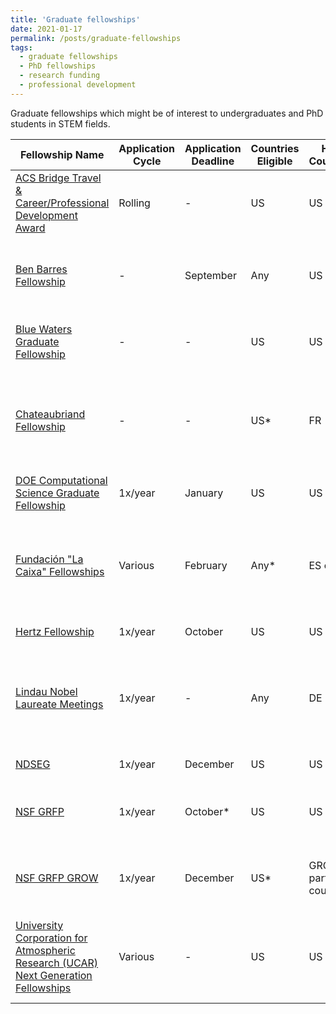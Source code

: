 ```yaml
---
title: 'Graduate fellowships'
date: 2021-01-17
permalink: /posts/graduate-fellowships
tags:
  - graduate fellowships
  - PhD fellowships
  - research funding
  - professional development
---
```

Graduate fellowships which might be of interest to undergraduates and PhD students in STEM fields. 

| Fellowship Name | Application Cycle | Application Deadline |  Countries Eligible | Host Countries | Institution | Details |
|---|---|---|---|---|---|---|
| [ACS Bridge Travel & Career/Professional Development Award](https://www.acs.org/content/acs/en/education/students/graduate/bridge-project/students/bridge-travel-award.html) | Rolling | - | US | US | - | Travel award to an ACS National Meeting for URM students |  
| [Ben Barres Fellowship](https://www.noglstp.org/programs-projects/ben-barres-fellowship/) | - | September | Any | US | - | Professional development fellowship for LGBTQ+ students and postdocs |
| [Blue Waters Graduate Fellowship](https://bluewaters.ncsa.illinois.edu/fellowships) | - | - | US | US | - | Interdisciplinary computational sciences; one year of funding |
| [Chateaubriand Fellowship](https://chateaubriand-fellowship.org/) | - | - | US* | FR | - | *Any nationality except French eligible, so long as currently at US instutition; research stays of 4-9 months |
| [DOE Computational Science Graduate Fellowship](https://www.krellinst.org/csgf/how-apply) | 1x/year | January | US | US | - | Up to four years of funding |
| [Fundación "La Caixa" Fellowships](https://fundacionlacaixa.org/es/programa-becas-la-caixa-informacion-general) | Various | February | Any* | ES or PT* | - | Various calls, ranging from 2-3 years of funding; *one fellowship only for students from ES or PT to study abroad | 
| [Hertz Fellowship](https://www.hertzfoundation.org/the-fellowship/apply-for-fellowship/) | 1x/year | October | US | US | Participating institutions | Up to five years of funding |
| [Lindau Nobel Laureate Meetings](https://www.lindau-nobel.org/meeting/) | 1x/year | - | Any | DE | - | *Must be <35 yrs old and not currently hold faculty-type position; participation in Landau Meeting |
| [NDSEG](https://ndseg.sysplus.com/NDSEG/about/) | 1x/year | December | US | US | - | Three years of funding |
| [NSF GRFP](https://www.nsfgrfp.org/) | 1x/year | October* | US | US | - | *Specific deadline varies by discipline; three years of funding |
| [NSF GRFP GROW](https://www.nsf.gov/funding/pgm_summ.jsp?pims_id=504876) | 1x/year | December | US* | GROW partner countries | - | *Must have GRFP already; supports international research stays |
| [University Corporation for Atmospheric Research (UCAR) Next Generation Fellowships](https://www.ucar.edu/opportunities/fellowships/ucar-next-generation-fellowships) | Various | - | US | US | Boulder, CO or Washington D.C. | Professional development fellowships in Earth System Science, D&I, and Public Policy |